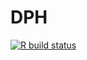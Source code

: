 DPH
================

<!-- badges: start -->

[![R build
status](https://github.com/celehs/DPH/workflows/R-CMD-check/badge.svg)](https://github.com/celehs/DPH/actions)
<!-- badges: end -->
